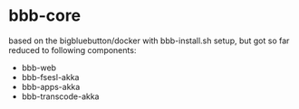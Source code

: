 # bbb-core
based on the bigbluebutton/docker with bbb-install.sh setup, but got so far reduced to following components:
- bbb-web
- bbb-fsesl-akka
- bbb-apps-akka
- bbb-transcode-akka
